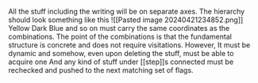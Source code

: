 All the stuff including the writing will be on separate axes. The hierarchy should look something like this
![[Pasted image 20240421234852.png]]
Yellow
Dark Blue and so on must carry the same coordinates as the combinations. The point of the combinations is that the fundamental structure is concrete and does not require visitations. However, It must be dynamic and somehow, even upon deleting the stuff, must be able to acquire one And any kind of stuff under [[step]]s connected must be  rechecked and pushed to the next matching set of flags. 
